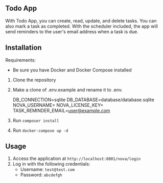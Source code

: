 
## Todo App

With Todo App, you can create, read, update, and delete tasks. You can also mark a task as completed. 
With the scheduler included, the app will send reminders to the user's email address when a task is due.

## Installation

Requirements:
- Be sure you have Docker and Docker Compose installed

1. Clone the repository
2. Make a clone of .env.example and rename it to .env.


    DB_CONNECTION=sqlite
    DB_DATABASE=database/database.sqlite
    NOVA_USERNAME=
    NOVA_LICENSE_KEY=
    TASK_REMINDER_EMAIL=user@example.com
3. Run `composer install`
3. Run `docker-compose up -d`




## Usage

1. Access the application at `http://localhost:8001/nova/login`
2. Log in with the following credentials:
    - Username: `test@test.com`
    - Password: `abcdefgh`

